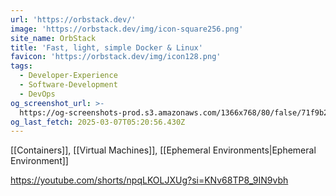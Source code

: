 ```yaml
---
url: 'https://orbstack.dev/'
image: 'https://orbstack.dev/img/icon-square256.png'
site_name: OrbStack
title: 'Fast, light, simple Docker & Linux'
favicon: 'https://orbstack.dev/img/icon128.png'
tags:
  - Developer-Experience
  - Software-Development
  - DevOps
og_screenshot_url: >-
  https://og-screenshots-prod.s3.amazonaws.com/1366x768/80/false/71f9b2f378fb69ba2aede828f50a3faea381879467239d19c55fc6a12e383e49.jpeg
og_last_fetch: 2025-03-07T05:20:56.430Z
---
```

[[Containers]], [[Virtual Machines]], [[Ephemeral Environments|Ephemeral Environment]]

https://youtube.com/shorts/npqLKOLJXUg?si=KNv68TP8_9IN9vbh
